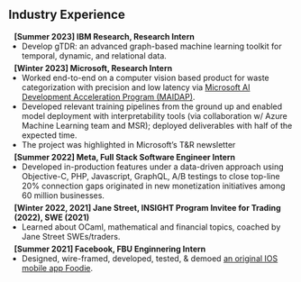 <h2 id="industry">Industry Experience</h2>

<h4 style="margin:0 10px 0;">[Summer 2023] IBM Research, Research Intern </h4>

<ul style="margin:0 0 5px;">
  <li>Develop gTDR: an advanced graph-based machine learning toolkit for temporal, dynamic, and relational data.</li>
  
</ul>

<h4 style="margin:0 10px 0;">[Winter 2023] Microsoft, Research Intern </h4>

<ul style="margin:0 0 5px;">
  <li>Worked end-to-end on a computer vision based product for waste categorization with precision and low latency via <a href="https://www.microsoftnewengland.com/maidap/">Microsoft AI Development Acceleration Program (MAIDAP)</a>.</li>
  <li> Developed relevant training pipelines from the ground up and enabled model deployment with interpretability tools (via
collaboration w/ Azure Machine Learning team and MSR); deployed deliverables with half of the expected time.</li>
  <li>The project was highlighted in Microsoft’s T&R newsletter </li>
  
</ul>

<h4 style="margin:0 10px 0;">[Summer 2022] Meta, Full Stack Software Engineer Intern</h4>

<ul style="margin:0 0 5px;">
  <li>Developed in-production features under a data-driven approach using Objective-C, PHP, Javascript, GraphQL, A/B
    testings to close top-line 20% connection gaps originated in new monetization initiatives among 60 million businesses.</li>
</ul>

<h4 style="margin:0 10px 0;">[Winter 2022, 2021] Jane Street, INSIGHT Program Invitee for Trading (2022), SWE (2021)</h4>

<ul style="margin:0 0 5px;">
  <li>Learned about OCaml, mathematical and financial topics, coached by Jane Street SWEs/traders.</li>
</ul>

<h4 style="margin:0 10px 0;">[Summer 2021] Facebook, FBU Enginnering Intern </h4>

<ul style="margin:0 0 5px;">
  <li>Designed, wire-framed, developed, tested, & demoed <a href="https://github.com/minzsiure/Foodie"> an original IOS mobile app Foodie</a>.</li>
</ul>

<br/>
